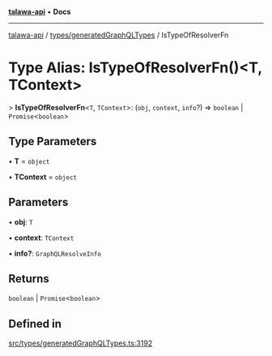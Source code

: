 [**talawa-api**](../../../README.md) • **Docs**

***

[talawa-api](../../../modules.md) / [types/generatedGraphQLTypes](../README.md) / IsTypeOfResolverFn

# Type Alias: IsTypeOfResolverFn()\<T, TContext\>

\> **IsTypeOfResolverFn**\<`T`, `TContext`\>: (`obj`, `context`, `info`?) =\> `boolean` \| `Promise`\<`boolean`\>

## Type Parameters

• **T** = `object`

• **TContext** = `object`

## Parameters

• **obj**: `T`

• **context**: `TContext`

• **info?**: `GraphQLResolveInfo`

## Returns

`boolean` \| `Promise`\<`boolean`\>

## Defined in

[src/types/generatedGraphQLTypes.ts:3192](https://github.com/PalisadoesFoundation/talawa-api/blob/7fc9f13527dc6ead651f268e58527dcc279b95bc/src/types/generatedGraphQLTypes.ts#L3192)
